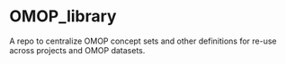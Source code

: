 # OMOP_library
A repo to centralize OMOP concept sets and other definitions for re-use across projects and OMOP datasets. 
